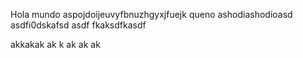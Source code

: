 Hola mundo aspojdoijeuvyfbnuzhgyxjfuejk
queno
ashodiashodioasd
asdfi0dskafsd
asdf
fkaksdfkasdf


akkakak
ak
k
ak
ak
ak
